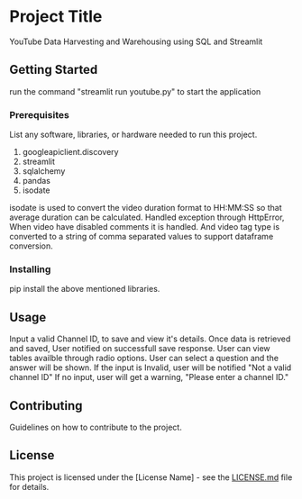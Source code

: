 # Project Title 
YouTube Data Harvesting and Warehousing using SQL and Streamlit

## Getting Started
run the command "streamlit run youtube.py" to start the application


### Prerequisites
List any software, libraries, or hardware needed to run this project.
 1. googleapiclient.discovery
 2. streamlit
 3. sqlalchemy
 4. pandas
 5. isodate

 isodate is used to convert the video duration format to HH:MM:SS so that average duration can be calculated.
 Handled exception through HttpError, When video have disabled comments it is handled.
 And video tag type is converted to a string of comma separated values to support dataframe conversion.


### Installing
pip install the above mentioned libraries.

## Usage
Input a valid Channel ID, to save and view it's details.
Once data is retrieved and saved, User notified on successfull save response.
User can view tables availble through radio options.
User can select a question and the answer will be shown.
If the input is Invalid, user will be notified "Not a valid channel ID"
If no input, user will get a warning, "Please enter a channel ID."

## Contributing
Guidelines on how to contribute to the project.

## License
This project is licensed under the [License Name] - see the [LICENSE.md](LICENSE.md) file for details.
